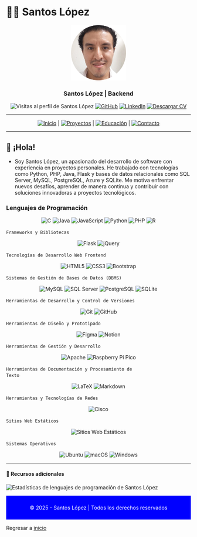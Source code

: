 # 🧑‍💻 Santos López 

<div align="center">
  <img src="img/santoslopez.png" alt="Foto de Perfil de Santos" width="150"/>
  <h3>Santos López | Backend</h3>
  <!--p>
    <strong>Ingeniero de Software y Desarrollador Web</strong><br/>
    Especializado en desarrollo web full stack, apasionado por soluciones digitales.
  </p-->

  <div align="center">
  <img src="https://komarev.com/ghpvc/?username=santoslopez&label=Profile%20views&color=0e75b6&style=flat" alt="Visitas al perfil de Santos López"/>
  <a href="https://github.com/santoslopez">
<img src="https://img.shields.io/badge/-GitHub-000000?logo=github&logoColor=fff" alt="GitHub"/></a>
    <a href="https://linkedin.com/in/lopezsantos" target="_blank"><img src="https://img.shields.io/badge/-LinkedIn-0077B5?logo=linkedin&logoColor=fff" alt="LinkedIn"/></a>
    <a href="https://santoslopez.github.io/assets/cv/resume.pdf" target="_blank"><img src="https://img.shields.io/badge/-Descargar%20Currículum-%231E1E1E?logo=pdf&logoColor=fff" alt="Descargar CV"/></a>
  </div>
</div>

---

<div align="center">
  <a href="README.md"><img src="https://img.shields.io/badge/-Inicio-007bff?logo=home&logoColor=fff" alt="Inicio"/></a> | 
  <a href="proyectos.md"><img src="https://img.shields.io/badge/-Proyectos-28a745?logo=project-diagram&logoColor=fff" alt="Proyectos"/></a> |
  <a href="educacion.md"><img src="https://img.shields.io/badge/-Educación-ff6347?logo=tools&logoColor=fff" alt="Educación"/></a> |
  <a href="contactar.md"><img src="https://img.shields.io/badge/-Contacto-007bff?logo=envelope&logoColor=fff" alt="Contacto"/></a>
</div>

---

## 🚀 ¡Hola!

- Soy Santos López, un apasionado del desarrollo de software con experiencia en proyectos personales. He trabajado con tecnologías como Python, PHP, Java, Flask y bases de datos relacionales como SQL Server, MySQL, PostgreSQL, Azure y SQLite. Me motiva enfrentar nuevos desafíos, aprender de manera continua y contribuir con soluciones innovadoras a proyectos tecnológicos.

### Lenguajes de Programación
<div align="center">
  <img src="https://img.shields.io/badge/-C-A8B9CC?logo=c&logoColor=fff" alt="C" width="50"/>
  <img src="https://www.vectorlogo.zone/logos/java/java-icon.svg" alt="Java" width="50"/>
  <img src="https://www.vectorlogo.zone/logos/javascript/javascript-icon.svg" alt="JavaScript" width="50"/>
  <img src="https://www.vectorlogo.zone/logos/python/python-icon.svg" alt="Python" width="50"/>
  <img src="https://www.vectorlogo.zone/logos/php/php-icon.svg" alt="PHP" width="50"/>
  <img src="https://www.vectorlogo.zone/logos/r-project/r-project-icon.svg" alt="R" width="50"/>
</div>

<code>Frameworks y Bibliotecas</code>
<div align="center">
  <img src="https://img.shields.io/badge/-Flask-000000?logo=flask&logoColor=fff" alt="Flask" width="50"/>
  <img src="https://www.vectorlogo.zone/logos/jquery/jquery-icon.svg" alt="jQuery" width="50"/>
</div>

<code>Tecnologías de Desarrollo Web Frontend</code>
<div align="center">
  <img src="https://view.svg.zone/view.html?url=https://www.vectorlogo.zone/logos/w3_html5/w3_html5-icon.svg&zoom=max&backUrl=https://www.vectorlogo.zone/logos/w3_html5/index.html&backText=Return+to+VectorLogoZone" alt="HTML5" width="50"/>
  <img src="https://view.svg.zone/view.html?url=https://www.vectorlogo.zone/logos/w3_css/w3_css-official.svg&zoom=max&backUrl=https://www.vectorlogo.zone/logos/w3_css/index.html&backText=Return+to+VectorLogoZone" alt="CSS3" width="50"/>
  <img src="https://view.svg.zone/view.html?url=https://www.vectorlogo.zone/logos/getbootstrap/getbootstrap-icon.svg&zoom=max&backUrl=https://www.vectorlogo.zone/logos/getbootstrap/index.html&backText=Return+to+VectorLogoZone" alt="Bootstrap" width="50"/>
</div>

<code>Sistemas de Gestión de Bases de Datos (DBMS)</code>
<div align="center">
  <img src="https://www.vectorlogo.zone/logos/mysql/mysql-icon.svg" alt="MySQL" width="50"/>
  <img src="https://img.shields.io/badge/-SQL_Server-CC2927?logo=microsoftsqlserver&logoColor=fff" alt="SQL Server" width="50"/>
  <img src="https://www.vectorlogo.zone/logos/postgresql/postgresql-icon.svg" alt="PostgreSQL" width="50"/>
  <img src="https://www.vectorlogo.zone/logos/sqlite/sqlite-icon.svg" alt="SQLite" width="50"/>
</div>

<code>Herramientas de Desarrollo y Control de Versiones</code>
<div align="center">
  <img src="https://www.vectorlogo.zone/logos/git/git-icon.svg" alt="Git" width="50"/>
  <img src="https://www.vectorlogo.zone/logos/github/github-icon.svg" alt="GitHub" width="50"/>
</div>

<code>Herramientas de Diseño y Prototipado</code>
<div align="center">
  <img src="https://www.vectorlogo.zone/logos/figma/figma-icon.svg" alt="Figma" width="50"/>
  <img src="https://upload.vectorlogo.zone/logos/notionso/images/d9327abc-21be-4790-8a5f-752d9c12e33d.html" alt="Notion" width="50"/>
</div>

<code>Herramientas de Gestión y Desarrollo</code>
<div align="center">
  <!--img src="https://www.vectorlogo.zone/logos/docker/docker-icon.svg" alt="Docker" width="50"/-->
  <img src="https://www.vectorlogo.zone/logos/apache/apache-icon.svg" alt="Apache" width="50"/>
  <img src="https://www.vectorlogo.zone/logos/raspberrypi/raspberrypi-icon.svg" alt="Raspberry Pi Pico" width="50"/>
</div>

<code>Herramientas de Documentación y Procesamiento de Texto</code>
<div align="center">
  <img src="https://img.shields.io/badge/-LaTeX-008080?logo=latex&logoColor=fff" alt="LaTeX" width="50"/>
  <img src="https://img.shields.io/badge/-Markdown-000000?logo=markdown&logoColor=fff" alt="Markdown" width="50"/>
</div>

<code>Herramientas y Tecnologías de Redes</code>
<div align="center">
  <img src="https://www.vectorlogo.zone/logos/cisco/cisco-icon.svg" alt="Cisco" width="50"/>
</div>

<code>Sitios Web Estáticos</code>
<div align="center">
  <img src="https://img.shields.io/badge/-Sitios_Web_Estáticos-4B0082?logo=jekyll&logoColor=fff" alt="Sitios Web Estáticos" width="50"/>
</div>

<code>Sistemas Operativos</code>
<div align="center">
  <img src="https://www.vectorlogo.zone/logos/ubuntu/ubuntu-icon.svg" alt="Ubuntu" width="50"/>
  <img src="https://www.vectorlogo.zone/logos/apple/apple-icon.svg" alt="macOS" width="50"/>
  <img src="https://img.shields.io/badge/-Windows-0078D6?logo=windows&logoColor=fff" alt="Windows" width="50"/>
</div>

---

#### 📄 Recursos adicionales

<p><img align="center" src="https://github-readme-stats.vercel.app/api/top-langs?username=santoslopez&show_icons=true&locale=en&layout=compact&langs_count=15" alt="Estadísticas de lenguajes de programación de Santos López" /></p>

<div align="center" style="background-color: blue; color: white; padding: 10px;">
  <p>© 2025 - Santos López | Todos los derechos reservados</p>
</div>

Regresar a <a href="https://github.com/santoslopez">inicio</a>
